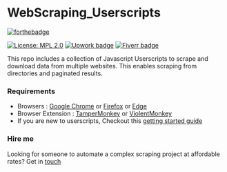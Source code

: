 # WebScraping_Userscripts

[![forthebadge](https://forthebadge.com/images/badges/made-with-javascript.svg)](https://kowshika-n.github.io/)

[![License: MPL 2.0](https://img.shields.io/badge/License-MPL%202.0-brightgreen.svg)](https://opensource.org/licenses/MPL-2.0)  [![Upwork badge](https://img.shields.io/badge/HIRE_ME-Upwork-37A000.svg)](https://www.upwork.com/o/profiles/users/~01839791ddb1ede3fa/)  [![Fiverr badge](https://img.shields.io/badge/HIRE_ME-Fiverr-1dbf73.svg)](https://www.fiverr.com/kowshikanagaraj/)

This repo includes a collection of Javascript Userscripts to scrape and download data from multiple websites. This enables scraping from directories and paginated results.


### Requirements
  - Browsers : [Google Chrome](https://www.google.com/chrome/) or [Firefox](https://www.firefox.com/) or [Edge](https://www.microsoft.com/en-us/edge?form=MA13DE&OCID=MA13DE)
  - Browser Extension : [TamperMonkey](https://www.tampermonkey.net/) or [ViolentMonkey](https://violentmonkey.github.io/)
  - If you are new to userscripts, Checkout this [getting started guide](https://openuserjs.org/about/Userscript-Beginners-HOWTO)


### Hire me
Looking for someone to automate a complex scraping project at affordable rates? Get in [touch](https://www.upwork.com/o/profiles/users/~01839791ddb1ede3fa/)

